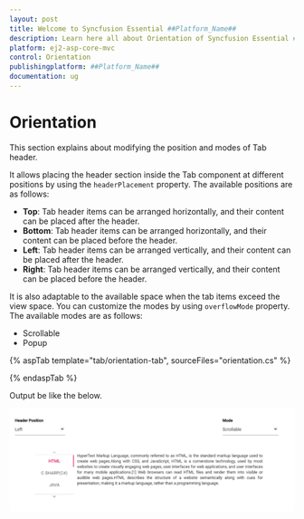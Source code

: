 ```yaml
---
layout: post
title: Welcome to Syncfusion Essential ##Platform_Name##
description: Learn here all about Orientation of Syncfusion Essential ##Platform_Name## widgets based on HTML5 and jQuery.
platform: ej2-asp-core-mvc
control: Orientation
publishingplatform: ##Platform_Name##
documentation: ug
---
```



# Orientation

This section explains about modifying the position and modes of Tab header.

It allows placing the header section inside the Tab component at different positions by using the  `headerPlacement` property. The available positions are as follows:

* **Top**: Tab header items can be arranged horizontally, and their content can be placed after the header.
* **Bottom**: Tab header items can be arranged horizontally, and their content can be placed before the header.
* **Left**: Tab header items can be arranged vertically, and their content can be placed after the header.
* **Right**: Tab header items can be arranged vertically, and their content can be placed before the header.

It is also adaptable to the available space when the tab items exceed the view space. You can customize the modes by using `overflowMode` property. The available modes are as follows:

* Scrollable
* Popup

{% aspTab template="tab/orientation-tab", sourceFiles="orientation.cs" %}

{% endaspTab %}

Output be like the below.

![Tab vertical support](./images/vertical.PNG)
